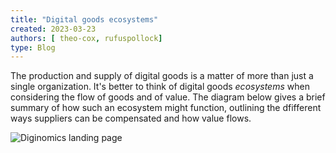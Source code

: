 ```yaml
---
title: "Digital goods ecosystems"
created: 2023-03-23 
authors: [ theo-cox, rufuspollock]
type: Blog
---
```


The production and supply of digital goods is a matter of more than just a single organization. It's better to think of digital goods _ecosystems_ when considering the flow of goods and of value. The diagram below gives a brief summary of how such an ecosystem might function, outlining the dfifferent ways suppliers can be compensated and how value flows.

![Diginomics landing page](https://user-images.githubusercontent.com/72795023/227274689-27a8e65b-da32-4683-9226-7fc56729336a.png)
